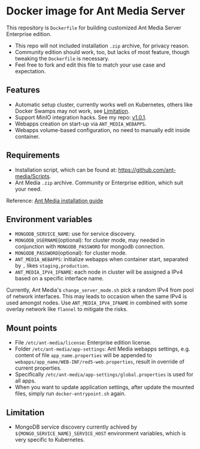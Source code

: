 # Docker image for Ant Media Server
This repository is `Dockerfile` for building customized Ant Media Server Enterprise edition.

- This repo will not included installation `.zip` archive, for privacy reason.
- Community edition should work, too, but lacks of most feature, though tweaking the `Dockerfile` is necessary.
- Feel free to fork and edit this file to match your use case and expectation.

## Features
- Automatic setup cluster, currently works well on Kubernetes, others like Docker Swamps may not work, see [Limitation](#Limitation).
- Support MinIO integration hacks. See my repo: [v1.0.1](https://github.com/osddeitf/Ant-Media-MinIO-Integration/tree/v1.0.1).
- Webapps creation on start-up via `ANT_MEDIA_WEBAPPS`.
- Webapps volume-based configuration, no need to manually edit inside container.

## Requirements
- Installation script, which can be found at: https://github.com/ant-media/Scripts.
- Ant Media `.zip` archive. Community or Enterprise edition, which suit your need.

Reference: [Ant Media installation guide](https://github.com/ant-media/Ant-Media-Server/wiki/Installation)

## Environment variables
- `MONGODB_SERVICE_NAME`: use for service discovery.
- `MONGODB_USERNAME`(optional): for cluster mode, may needed in conjunction with `MONGODB_PASSWORD` for mongodb connection.
- `MONGODB_PASSWORD`(optional): for cluster mode.
- `ANT_MEDIA_WEBAPPS`: initialize webapps when container start, separated by `,` likes `staging,production`.
- `ANT_MEDIA_IPV4_IFNAME`: each node in cluster will be assigned a IPv4 based on a specific interface name.

Currently, Ant Media's `change_server_mode.sh` pick a random IPv4 from pool of network interfaces. This may leads to occasion when the same IPv4 is used amongst nodes. Use `ANT_MEDIA_IPV4_IFNAME` in combined with some overlay network like `flannel` to mitigate the risks.

## Mount points
- File `/etc/ant-media/license`: Enterprise edition license.
- Folder `/etc/ant-media/app-settings`: Ant Media webapps settings, e.g. content of file `app_name.properties` will be appended to `webapps/app_name/WEB-INF/red5-web.properties`, result in override of current properties.
- Specifically `/etc/ant-media/app-settings/global.properties` is used for all apps.
- When you want to update application settings, after update the mounted files, simply run `docker-entrypoint.sh` again.

## Limitation
- MongoDB service discovery currently achived by `${MONGO_SERVICE_NAME}_SERVICE_HOST` environment variables, which is very specific to Kubernetes.
